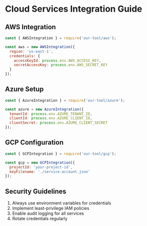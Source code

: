 # Cloud Services Integration Guide

## AWS Integration
```javascript
const { AWSIntegration } = require('our-tool/aws');

const aws = new AWSIntegration({
  region: 'us-east-1',
  credentials: {
    accessKeyId: process.env.AWS_ACCESS_KEY,
    secretAccessKey: process.env.AWS_SECRET_KEY
  }
});
```

## Azure Setup
```javascript
const { AzureIntegration } = require('our-tool/azure');

const azure = new AzureIntegration({
  tenantId: process.env.AZURE_TENANT_ID,
  clientId: process.env.AZURE_CLIENT_ID,
  clientSecret: process.env.AZURE_CLIENT_SECRET
});
```

## GCP Configuration
```javascript
const { GCPIntegration } = require('our-tool/gcp');

const gcp = new GCPIntegration({
  projectId: 'your-project-id',
  keyFilename: './service-account.json'
});
```

## Security Guidelines
1. Always use environment variables for credentials
2. Implement least-privilege IAM policies
3. Enable audit logging for all services
4. Rotate credentials regularly